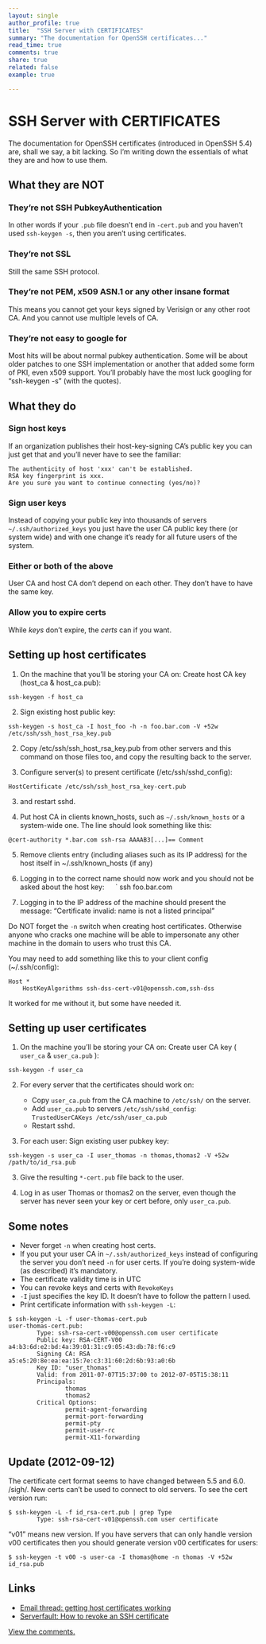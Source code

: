 ```yaml
---
layout: single
author_profile: true
title:  "SSH Server with CERTIFICATES"
summary: "The documentation for OpenSSH certificates..."
read_time: true
comments: true
share: true
related: false
example: true

---
```

# SSH Server with CERTIFICATES

The documentation for OpenSSH certificates (introduced in OpenSSH 5.4) are, shall we say, a bit lacking. So I’m writing down the essentials of what they are and how to use them.

## What they are NOT

### They’re not SSH PubkeyAuthentication

In other words if your `.pub` file doesn’t end in `-cert.pub` and you haven’t used `ssh-keygen -s`, then you aren’t using certificates.

### They’re not SSL

Still the same SSH protocol.

### They’re not PEM, x509 ASN.1 or any other insane format

This means you cannot get your keys signed by Verisign or any other root CA. And you cannot use multiple levels of CA.

### They’re not easy to google for

Most hits will be about normal pubkey authentication. Some will be about older patches to one SSH implementation or another that added some form of PKI, even x509 support. You’ll probably have the most luck googling for “ssh-keygen -s” (with the quotes).

## What they do

### Sign host keys

If an organization publishes their host-key-signing CA’s public key you can just get that and you’ll never have to see the familiar:

```
The authenticity of host 'xxx' can't be established.
RSA key fingerprint is xxx.
Are you sure you want to continue connecting (yes/no)?
```

### Sign user keys

Instead of copying your public key into thousands of servers `~/.ssh/authorized_keys` you just have the user CA public key there (or system wide) and with one change it’s ready for all future users of the system.

### Either or both of the above

User CA and host CA don’t depend on each other. They don’t have to have the same key.

### Allow you to expire certs

While *keys* don’t expire, the *certs* can if you want.

## Setting up host certificates

1. On the machine that you’ll be storing your CA on: Create host CA key (host_ca & host_ca.pub):

```
ssh-keygen -f host_ca
```

2. Sign existing host public key:

```
ssh-keygen -s host_ca -I host_foo -h -n foo.bar.com -V +52w /etc/ssh/ssh_host_rsa_key.pub
```

2. Copy /etc/ssh/ssh_host_rsa_key.pub from other servers and this command on those files too, and copy the resulting back to the server.

3. Configure server(s) to present certificate (/etc/ssh/sshd_config):

```
HostCertificate /etc/ssh/ssh_host_rsa_key-cert.pub
```

3. and restart sshd.

4. Put host CA in clients known_hosts, such as `~/.ssh/known_hosts` or a system-wide one. The line should look something like this:

```
@cert-authority *.bar.com ssh-rsa AAAAB3[...]== Comment
```

5. Remove clients entry (including aliases such as its IP address) for the host itself in ~/.ssh/known_hosts (if any)

6. Logging in to the correct name should now work and you should not be asked about the host key: `  `  ` ssh foo.bar.com

7. Logging in to the IP address of the machine should present the message: “Certificate invalid: name is not a listed principal”

Do NOT forget the `-n` switch when creating host certificates. Otherwise anyone who cracks one machine will be able to impersonate any other machine in the domain to users who trust this CA.

You may need to add something like this to your client config (~/.ssh/config):

```
Host *
    HostKeyAlgorithms ssh-dss-cert-v01@openssh.com,ssh-dss
```

It worked for me without it, but some have needed it.

## Setting up user certificates

1. On the machine you’ll be storing your CA on: Create user CA key ( `user_ca` & `user_ca.pub` ):

```
ssh-keygen -f user_ca
```

2. For every server that the certificates should work on:

	* Copy `user_ca.pub` from the CA machine to `/etc/ssh/` on the server.
	* Add `user_ca.pub` to servers `/etc/ssh/sshd_config`: `TrustedUserCAKeys /etc/ssh/user_ca.pub`
	* Restart sshd.

3. For each user: Sign existing user pubkey key:

```
ssh-keygen -s user_ca -I user_thomas -n thomas,thomas2 -V +52w /path/to/id_rsa.pub
```

3. Give the resulting `*-cert.pub` file back to the user.

4. Log in as user Thomas or thomas2 on the server, even though the server has never seen your key or cert before, only `user_ca.pub`.

## Some notes

* Never forget `-n` when creating host certs.
* If you put your user CA in `~/.ssh/authorized_keys` instead of configuring the server you don’t need `-n` for user certs. If you’re doing system-wide (as described) it’s mandatory.
* The certificate validity time is in UTC
* You can revoke keys and certs with `RevokeKeys`
* `-I` just specifies the key ID. It doesn’t have to follow the pattern I used.
* Print certificate information with `ssh-keygen -L`:

```
$ ssh-keygen -L -f user-thomas-cert.pub
user-thomas-cert.pub:
        Type: ssh-rsa-cert-v00@openssh.com user certificate
        Public key: RSA-CERT-V00 a4:b3:6d:e2:bd:4a:39:01:31:c9:05:43:db:78:f6:c9
        Signing CA: RSA a5:e5:20:8e:ea:ea:15:7e:c3:31:60:2d:6b:93:a0:6b
        Key ID: "user_thomas"
        Valid: from 2011-07-07T15:37:00 to 2012-07-05T15:38:11
        Principals:
                thomas
                thomas2
        Critical Options:
                permit-agent-forwarding
                permit-port-forwarding
                permit-pty
                permit-user-rc
                permit-X11-forwarding
```

## Update (2012-09-12)

The certificate cert format seems to have changed between 5.5 and 6.0. /sigh/. New certs can’t be used to connect to old servers. To see the cert version run:

```
$ ssh-keygen -L -f id_rsa-cert.pub | grep Type
        Type: ssh-rsa-cert-v01@openssh.com user certificate
```

“v01” means new version. If you have servers that can only handle version v00 certificates then you should generate version v00 certificates for users:

```
$ ssh-keygen -t v00 -s user-ca -I thomas@home -n thomas -V +52w id_rsa.pub
```

## Links

* [Email thread: getting host certificates working](http://www.gossamer-threads.com/lists/openssh/users/50165)
* [Serverfault: How to revoke an SSH certificate](https://serverfault.com/questions/264515/how-to-revoke-an-ssh-certificate-not-ssh-identity-file)

[View the comments.](https://blargh.disqus.com/?url=ref&amp;https)  

